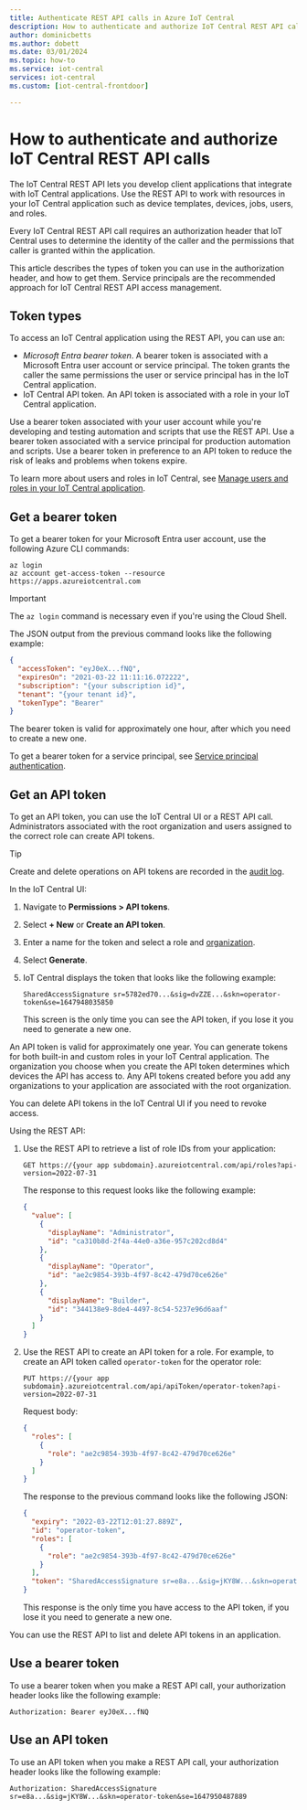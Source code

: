 ```yaml
---
title: Authenticate REST API calls in Azure IoT Central
description: How to authenticate and authorize IoT Central REST API calls by using bearer tokens or an IoT Central API token.
author: dominicbetts
ms.author: dobett
ms.date: 03/01/2024
ms.topic: how-to
ms.service: iot-central
services: iot-central
ms.custom: [iot-central-frontdoor]

---
```


# How to authenticate and authorize IoT Central REST API calls

The IoT Central REST API lets you develop client applications that integrate with IoT Central applications. Use the REST API to work with resources in your IoT Central application such as device templates, devices, jobs, users, and roles.

Every IoT Central REST API call requires an authorization header that IoT Central uses to determine the identity of the caller and the permissions that caller is granted within the application.

This article describes the types of token you can use in the authorization header, and how to get them. Service principals are the recommended approach for IoT Central REST API access management.

## Token types

To access an IoT Central application using the REST API, you can use an:

- _Microsoft Entra bearer token_. A bearer token is associated with a Microsoft Entra user account or service principal. The token grants the caller the same permissions the user or service principal has in the IoT Central application.
- IoT Central API token. An API token is associated with a role in your IoT Central application.

Use a bearer token associated with your user account while you're developing and testing automation and scripts that use the REST API. Use a bearer token associated with a service principal for production automation and scripts. Use a bearer token in preference to an API token to reduce the risk of leaks and problems when tokens expire.

To learn more about users and roles in IoT Central, see [Manage users and roles in your IoT Central application](howto-manage-users-roles.md).

## Get a bearer token

To get a bearer token for your Microsoft Entra user account, use the following Azure CLI commands:

```azurecli
az login
az account get-access-token --resource https://apps.azureiotcentral.com
```

> [!IMPORTANT]
> The `az login` command is necessary even if you're using the Cloud Shell.

The JSON output from the previous command looks like the following example:

```json
{
  "accessToken": "eyJ0eX...fNQ",
  "expiresOn": "2021-03-22 11:11:16.072222",
  "subscription": "{your subscription id}",
  "tenant": "{your tenant id}",
  "tokenType": "Bearer"
}
```

The bearer token is valid for approximately one hour, after which you need to create a new one.

To get a bearer token for a service principal, see [Service principal authentication](/rest/api/iotcentral/authentication#service-principal-authentication).

## Get an API token

To get an API token, you can use the IoT Central UI or a REST API call. Administrators associated with the root organization and users assigned to the correct role can create API tokens.

> [!TIP]
> Create and delete operations on API tokens are recorded in the [audit log](howto-use-audit-logs.md).

In the IoT Central UI:

1. Navigate to **Permissions > API tokens**.
1. Select **+ New** or **Create an API token**.
1. Enter a name for the token and select a role and [organization](howto-create-organizations.md).
1. Select **Generate**.
1. IoT Central displays the token that looks like the following example:

    `SharedAccessSignature sr=5782ed70...&sig=dvZZE...&skn=operator-token&se=1647948035850`

    This screen is the only time you can see the API token, if you lose it you need to generate a new one.

An API token is valid for approximately one year. You can generate tokens for both built-in and custom roles in your IoT Central application. The organization you choose when you create the API token determines which devices the API has access to. Any API tokens created before you add any organizations to your application are associated with the root organization.

You can delete API tokens in the IoT Central UI if you need to revoke access.

Using the REST API:

1. Use the REST API to retrieve a list of role IDs from your application:

    ```http
    GET https://{your app subdomain}.azureiotcentral.com/api/roles?api-version=2022-07-31
    ```

    The response to this request looks like the following example:

    ```json
    {
      "value": [
        {
          "displayName": "Administrator",
          "id": "ca310b8d-2f4a-44e0-a36e-957c202cd8d4"
        },
        {
          "displayName": "Operator",
          "id": "ae2c9854-393b-4f97-8c42-479d70ce626e"
        },
        {
          "displayName": "Builder",
          "id": "344138e9-8de4-4497-8c54-5237e96d6aaf"
        }
      ]
    }
    ```

1. Use the REST API to create an API token for a role. For example, to create an API token called `operator-token` for the operator role:

    ```http
    PUT https://{your app subdomain}.azureiotcentral.com/api/apiToken/operator-token?api-version=2022-07-31
    ```

    Request body:

    ```json
    {
      "roles": [
        {
          "role": "ae2c9854-393b-4f97-8c42-479d70ce626e"
        }
      ]
    }
    ```

    The response to the previous command looks like the following JSON:

    ```json
    {
      "expiry": "2022-03-22T12:01:27.889Z",
      "id": "operator-token",
      "roles": [
        {
          "role": "ae2c9854-393b-4f97-8c42-479d70ce626e"
        }
      ],
      "token": "SharedAccessSignature sr=e8a...&sig=jKY8W...&skn=operator-token&se=1647950487889"
    }
    ```

    This response is the only time you have access to the API token, if you lose it you need to generate a new one.

You can use the REST API to list and delete API tokens in an application.

## Use a bearer token

To use a bearer token when you make a REST API call, your authorization header looks like the following example:

`Authorization: Bearer eyJ0eX...fNQ`

## Use an API token

To use an API token when you make a REST API call, your authorization header looks like the following example:

`Authorization: SharedAccessSignature sr=e8a...&sig=jKY8W...&skn=operator-token&se=1647950487889`
